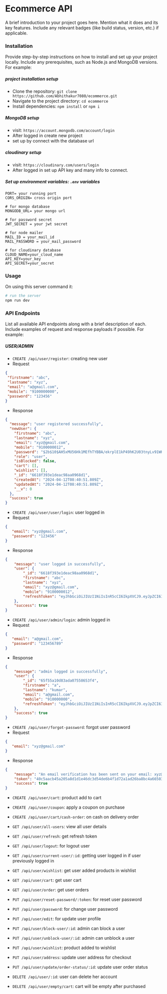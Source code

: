 # Ecommerce API
A brief introduction to your project goes here. Mention what it does and its key features. Include any relevant badges (like build status, version, etc.) if applicable.

### Installation
Provide step-by-step instructions on how to install and set up your project locally.
Include any prerequisites, such as Node.js and MongoDB versions. For example:

##### project installation setup
- Clone the repository: `git clone https://github.com/Abhithakur7080/ecommerce.git`
- Navigate to the project directory: `cd ecommerce`
- Install dependencies: `npm install` or `npm i`
  
##### MongoDB setup
- visit: `https://account.mongodb.com/account/login`
- After logged in create new project
- set up by connect with the database url
  
##### cloudinary setup
- visit: `https://cloudinary.com/users/login`
- After logged in set up API key and many info to connect.

##### Set up environment variables: `.env` variables
``` dotenv
PORT= your running port
CORS_ORIGIN= cross origin port

# for mongo database
MONGODB_URL= your mongo url

# for password secret
JWT_SECRET = your jwt secret

# for node mailer
MAIL_ID = your_mail_id
MAIL_PASSWORD = your_mail_password

# for cloudinary database
CLOUD_NAME=your_cloud_name
API_KEY=your_key
API_SECRET=your_secret
```
  

### Usage
On using this server command it:
``` bash
# run the server
npm run dev
```

### API Endpoints
List all available API endpoints along with a brief description of each. Include examples of request and response payloads if possible. For example:
##### USER/ADMIN
- `CREATE /api/user/register`: creating new user
- Request
 ```json
{
  "firstname": "abc",
  "lastname": "xyz",
  "email": "a@gmail.com",
  "mobile": "9100000000",
  "password": "123456"
}
```
- Response
```json
{
  "message": "user registered successfully",
  "newUser": {
    "firstname": "abc",
    "lastname": "xyz",
    "email": "xyz@gmail.com",
    "mobile": "9100000012",
    "password": "$2b$10$AH5xMU56Hk1MEfhTYBBA/ekrplE1kP49hK2U03tnyLv91WHqCENs6",
    "role": "user",
    "isBlocked": false,
    "cart": [],
    "wishlist": [],
    "_id": "6618f393e1deac98aa0968d1",
    "createdAt": "2024-04-12T08:40:51.809Z",
    "updatedAt": "2024-04-12T08:40:51.809Z",
    "__v": 0
  },
  "success": true
}
```
- `CREATE /api/user/user/login`: user logged in
- Request
 ```json
{
    "email": "xyz@gmail.com",
    "password": "123456"
}
```
- Response
```json
{
    "message": "user logged in successfully",
    "user": {
        "_id": "6618f393e1deac98aa0968d1",
        "firstname": "abc",
        "lastname": "xyz",
        "email": "xyz@gmail.com",
        "mobile": "9100000012",
        "refreshToken": "eyJhbGciOiJIUzI1NiIsInR5cCI6IkpXVCJ9.eyJpZCI6IjY2MThmMzkzZTFkZWFjOThhYTA5NjhkMSIsImlhdCI6MTcxMjkxMjM5MSwiZXhwIjoxNzEzMTcxNTkxfQ.uf-eNXvsxJuFMxrtI9j9WoVmWcw614dIfCujtQgfl9s"
    },
    "success": true
}
```
- `CREATE /api/user/admin/login`: admin logged in
- Request
 ```json
{
    "email": "a@gmail.com",
    "password": "123456789"
}
```
- Response
```json
{
    "message": "admin logged in successfully",
    "user": {
        "_id": "65f55a10d83ada07558653f4",
        "firstname": "a",
        "lastname": "kumar",
        "email": "a@gmail.com",
        "mobile": "910000000",
        "refreshToken": "eyJhbGciOiJIUzI1NiIsInR5cCI6IkpXVCJ9.eyJpZCI6IjY1ZjU1YTEwZDgzYWRhMDc1NTg2NTNmNCIsImlhdCI6MTcxMjkxMjU1NSwiZXhwIjoxNzEzMTcxNzU1fQ.pZkXArnt-rFlf451vWUebuEej-RX7e6kDCkTDi-v2EI"
    },
    "success": true
}
```
- `CREATE /api/user/forgot-password`: forgot user password
- Request
 ```json
{
    "email": "xyz@gmail.com"
}
```
- Response
```json
{
    "message": "An email verification has been sent on your email: xyz@gmail.com, please verify.",
    "token": "40c5aacb45a205a8d1d1e46dc3d54de6b4f1d72a1ad26ba8bc4a665037265693",
    "success": true
}
```
- `CREATE /api/user/cart`: product add to cart
- `CREATE /api/user/coupon`: apply a coupon on purchase
- `CREATE /api/user/cart/cash-order`: on cash on delivery order

- `GET /api/user/all-users`: view all user details
- `GET /api/user/refresh`: get refresh token
- `GET /api/user/logout`: for logout user
- `GET /api/user/current-user/:id`: getting user logged in if user previously logged in
- `GET /api/user/wishlist`: get user added products in wishlist
- `GET /api/user/cart`: get user cart
- `GET /api/user/order`: get user orders

- `PUT /api/user/reset-password/:token`: for reset user password
- `PUT /api/user/password`: for change user password
- `PUT /api/user/edit`: for update user profile
- `PUT /api/user/block-user/:id`: admin can block a user
- `PUT /api/user/unblock-user/:id`: admin can unblock a user
- `PUT /api/user/wishlist`: product added to wishlist
- `PUT /api/user/address`: update user address for checkout
- `PUT /api/user/update/order-status/:id`: update user order status

- `DELETE /api/user/:id`: user can delete her account
- `DELETE /api/user/empty/cart`: cart will be empty after purchased
